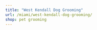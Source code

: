 ```yaml
---
title: "West Kendall Dog Grooming"
url: /miami/west-kendall-dog-grooming/
shop: pet grooming
---
```

